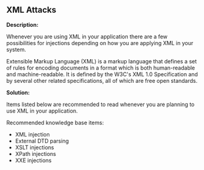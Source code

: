 XML Attacks
-------

**Description:**

Whenever you are using XML in your application there are a few possibilities for 
injections depending on how you are applying XML in your system.

Extensible Markup Language (XML) is a markup language that defines a set of rules for 
encoding documents in a format which is both human-readable and machine-readable. It is 
defined by the W3C's XML 1.0 Specification and by several other related specifications,
all of which are free open standards.


**Solution:**

Items listed below are recommended to read whenever you are planning to use XML in your
application.

Recommended knowledge base items:

- XML injection
- External DTD parsing
- XSLT injections
- XPath injections
- XXE injections
